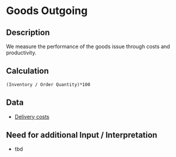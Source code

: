 # Goods Outgoing

## Description
We measure the performance of the goods issue through costs and productivity.

## Calculation
`(Inventory / Order Quantity)*100`

## Data
* [Delivery costs](https://github.com/fraunhofer-iem/move-kpi-system/blob/463a0a3152173f13e922fddd87d90ff1a09b4707/kpis/Distribution%20Performance/Delivery-costs.md)

## Need for additional Input / Interpretation
* tbd
